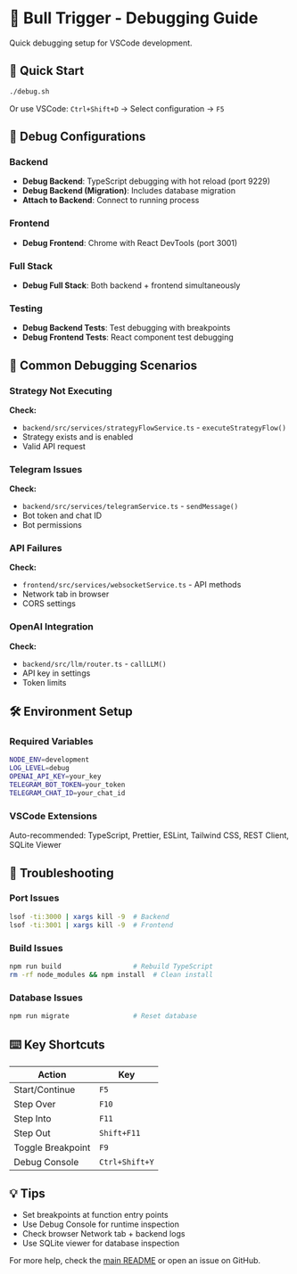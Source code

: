 # 🐛 Bull Trigger - Debugging Guide

Quick debugging setup for VSCode development.

## 🚀 Quick Start

```bash
./debug.sh
```

Or use VSCode: `Ctrl+Shift+D` → Select configuration → `F5`

## 🔧 Debug Configurations

### Backend
- **Debug Backend**: TypeScript debugging with hot reload (port 9229)
- **Debug Backend (Migration)**: Includes database migration
- **Attach to Backend**: Connect to running process

### Frontend  
- **Debug Frontend**: Chrome with React DevTools (port 3001)

### Full Stack
- **Debug Full Stack**: Both backend + frontend simultaneously

### Testing
- **Debug Backend Tests**: Test debugging with breakpoints
- **Debug Frontend Tests**: React component test debugging

## 🎯 Common Debugging Scenarios

### Strategy Not Executing
**Check:**
- `backend/src/services/strategyFlowService.ts` - `executeStrategyFlow()`
- Strategy exists and is enabled
- Valid API request

### Telegram Issues  
**Check:**
- `backend/src/services/telegramService.ts` - `sendMessage()`
- Bot token and chat ID
- Bot permissions

### API Failures
**Check:**
- `frontend/src/services/websocketService.ts` - API methods
- Network tab in browser
- CORS settings

### OpenAI Integration
**Check:**
- `backend/src/llm/router.ts` - `callLLM()`
- API key in settings
- Token limits

## 🛠️ Environment Setup

### Required Variables
```bash
NODE_ENV=development
LOG_LEVEL=debug
OPENAI_API_KEY=your_key
TELEGRAM_BOT_TOKEN=your_token
TELEGRAM_CHAT_ID=your_chat_id
```

### VSCode Extensions
Auto-recommended: TypeScript, Prettier, ESLint, Tailwind CSS, REST Client, SQLite Viewer

## 🚨 Troubleshooting

### Port Issues
```bash
lsof -ti:3000 | xargs kill -9  # Backend
lsof -ti:3001 | xargs kill -9  # Frontend
```

### Build Issues
```bash
npm run build                  # Rebuild TypeScript
rm -rf node_modules && npm install  # Clean install
```

### Database Issues
```bash
npm run migrate                # Reset database
```

## ⌨️ Key Shortcuts

| Action | Key |
|--------|-----|
| Start/Continue | `F5` |
| Step Over | `F10` |
| Step Into | `F11` |
| Step Out | `Shift+F11` |
| Toggle Breakpoint | `F9` |
| Debug Console | `Ctrl+Shift+Y` |

## 💡 Tips

- Set breakpoints at function entry points
- Use Debug Console for runtime inspection  
- Check browser Network tab + backend logs
- Use SQLite viewer for database inspection

For more help, check the [main README](./README.md) or open an issue on GitHub. 